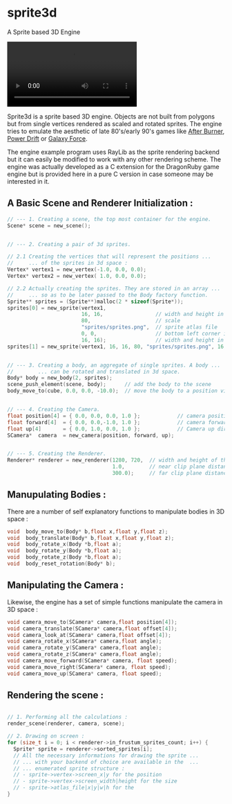 # sprite3d
A Sprite based 3D Engine

![Sprite3d Demo](demo.mov)

Sprite3d is a sprite based 3D engine. Objects are not built from polygons but from single vertices rendered as scaled and rotated sprites. The engine tries to emulate the aesthetic of late 80's/early 90's games like [After Burner](https://en.wikipedia.org/wiki/After_Burner), [Power Drift](https://en.wikipedia.org/wiki/Power_Drift) or [Galaxy Force](https://en.wikipedia.org/wiki/Galaxy_Force).

The engine example program uses RayLib as the sprite rendering backend but it can easily be modified to work with any other rendering scheme. The engine was actually developed as a C extension for the DragonRuby game engine but is provided here in a pure C version in case someone may be interested in it.

## A Basic Scene and Renderer Initialization :

```C
// --- 1. Creating a scene, the top most container for the engine.
Scene* scene = new_scene();


// --- 2. Creating a pair of 3d sprites.

// 2.1 Creating the vertices that will represent the positions ...
//     ... of the sprites in 3d space :
Vertex* vertex1 = new_vertex(-1.0, 0.0, 0.0);
Vertex* vertex2 = new_vertex( 1.0, 0.0, 0.0);

// 2.2 Actually creating the sprites. They are stored in an array ...
//     ... so as to be later passed to the Body factory function.
Sprite** sprites = (Sprite**)malloc(2 * sizeof(Sprite*));
sprites[0] = new_sprite(vertex1,
                        16, 16,                 // width and height in pixels
                        80,                     // scale
                        "sprites/sprites.png",  // sprite atlas file
                        0, 0,                   // bottom left corner in the sprite atlas
                        16, 16);                // width and height in pixels in the sprite atlas
sprites[1] = new_sprite(vertex1, 16, 16, 80, "sprites/sprites.png", 16, 0, 16, 16);


// --- 3. Creating a body, an aggregate of single sprites. A body ...
//        ... can be rotated and translated in 3d space.
Body* body = new_body(2, sprites);
scene_push_element(scene, body);      // add the body to the scene
body_move_to(cube, 0.0, 0.0, -10.0);  // move the body to a position visible by the camera


// --- 4. Creating the Camera.
float position[4] = { 0.0, 0.0, 0.0, 1.0 };            // camera position
float forward[4]  = { 0.0, 0.0,-1.0, 1.0 };            // camera forward direction
float up[4]       = { 0.0, 1.0, 0.0, 1.0 };            // Camera up direction
SCamera*  camera  = new_camera(position, forward, up);


// --- 5. Creating the Renderer.
Renderer* renderer = new_renderer(1280, 720,  // width and height of the viewport in pixels
                                  1.0,        // near clip plane distance
                                  300.0);     // far clip plane distance
```

## Manupulating Bodies :
There are a number of self explanatory functions to manipulate bodies in 3D space :
```C
void  body_move_to(Body* b,float x,float y,float z);
void  body_translate(Body* b,float x,float y,float z);
void  body_rotate_x(Body *b,float a);
void  body_rotate_y(Body *b,float a);
void  body_rotate_z(Body *b,float a);
void  body_reset_rotation(Body* b);
```

## Manipulating the Camera :
Likewise, the engine has a set of simple functions manipulate the camera in 3D space :
```C
void camera_move_to(SCamera* camera,float position[4]);
void camera_translate(SCamera* camera,float offset[4]);
void camera_look_at(SCamera* camera,float offset[4]);
void camera_rotate_x(SCamera* camera,float angle);
void camera_rotate_y(SCamera* camera,float angle);
void camera_rotate_z(SCamera* camera,float angle);
void camera_move_forward(SCamera* camera, float speed);
void camera_move_right(SCamera* camera, float speed);
void camera_move_up(SCamera* camera, float speed);
```

## Rendering the scene :
```C

// 1. Performing all the calculations :
render_scene(renderer, camera, scene);

// 2. Drawing on screen :
for (size_t i = 0; i < renderer->in_frustum_sprites_count; i++) {
  Sprite* sprite = renderer->sorted_sprites[i];
  // All the necessary informations for drawing the sprite ...
  // ... with your backend of choice are available in the  ...
  // ... enumerated sprite structure :
  // - sprite->vertex->screen_x|y for the position
  // - sprite->vertex->screen_width|height for the size
  // - sprite->atlas_file|x|y|w|h for the 
}
```
